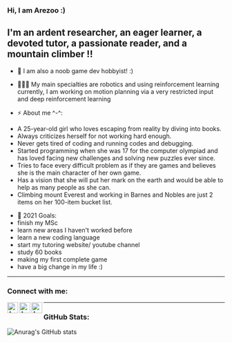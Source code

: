 ### Hi, I am Arezoo :)

##  I'm an ardent researcher, an eager learner, a devoted tutor, a passionate reader, and a mountain climber !!

- 👀  I am also a noob game dev hobbyist! :)


- 👩🏻‍💻 My main specialties are robotics and using reinforcement learning
currently, I am working on motion planning via a very restricted input and deep reinforcement learning

- ⚡ About me ^-^: 
* A 25-year-old girl who loves escaping from reality by diving into books.
* Always criticizes herself for not working hard enough.
* Never gets tired of coding and running codes and debugging. 
* Started programming when she was 17 for the computer olympiad and has loved facing new challenges and solving new puzzles ever since. 
* Tries to face every difficult problem as if they are games and believes she is the main character of her own game. 
* Has a vision that she will put her mark on the earth and would be able to help as many people as she can.
* Climbing mount Everest and working in Barnes and Nobles are just 2 items on her 100-item bucket list.



- 🥅 2021 Goals:
- finish my MSc
- learn new areas I haven't worked before
- learn a new coding language
- start my tutoring website/ youtube channel
- study 60 books
- making my first complete game 
- have a big change in my life :)
---

### Connect with me:

[<img align="left" alt="Arezoo Al | YouTube" width="25px" src="https://cdn.jsdelivr.net/npm/simple-icons@v3/icons/youtube.svg" />][youtube]
[<img align="left" alt="Arezoo Al | LinkedIn" width="25px" src="https://cdn.jsdelivr.net/npm/simple-icons@v3/icons/linkedin.svg" />][linkedin]
[<img align="left" alt="Arezoo Al | Gmail" width="25px" src="https://cdn.jsdelivr.net/npm/simple-icons@v3/icons/gmail.svg"/>][Gmail]

---
### GitHub Stats:
![Anurag's GitHub stats](https://github-readme-stats.vercel.app/api?username=arezooaalipanah&theme=chartreuse-dark&show_icons=true)

[youtube]: https://www.youtube.com/channel/UCGfcLfSA02ymEyr0ei5m89g
[linkedin]: https://www.linkedin.com/in/arezoo-alipanah
[Gmail]: mailto:arezoo.alip@gmail.com
